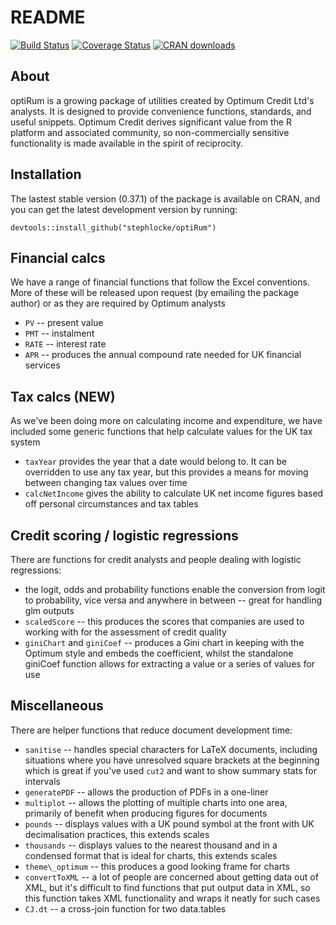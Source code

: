 README
========================================================

[![Build Status](https://travis-ci.org/stephlocke/optiRum.png?branch=master)](https://travis-ci.org/stephlocke/optiRum)
[![Coverage Status](https://coveralls.io/repos/stephlocke/optiRum/badge.svg)](https://coveralls.io/r/stephlocke/optiRum)
[![CRAN downloads](http://cranlogs.r-pkg.org/badges/optiRum)](http://cran.rstudio.com/package=optiRum)

## About
optiRum is a growing package of utilities created by Optimum Credit Ltd's analysts.  It is designed to provide convenience functions, standards, and useful snippets.  Optimum Credit derives significant value from the R platform and associated community, so non-commercially sensitive functionality is made available in the spirit of reciprocity.

## Installation
The lastest stable version (0.37.1) of the package is available on CRAN, and you can get the latest development version by running:
```{r}
devtools::install_github("stephlocke/optiRum")
```

## Financial calcs
We have a range of financial functions that follow the Excel conventions.  More of these will be released upon request (by emailing the package author) or as they are required by Optimum analysts

* `PV` -- present value
* `PMT` -- instalment
* `RATE` -- interest rate
* `APR` -- produces the annual compound rate needed for UK financial services

## Tax calcs (NEW)
As we've been doing more on calculating income and expenditure, we have included some generic functions that help calculate values for the UK tax system

* `taxYear` provides the year that a date would belong to. It can be overridden to use any tax year, but this provides a means for moving between changing tax values over time
* `calcNetIncome` gives the ability to calculate UK net income figures based off personal circumstances and tax tables

## Credit scoring / logistic regressions
There are functions for credit analysts and people dealing with logistic regressions:

* the logit, odds and probability functions enable the conversion from logit to probability, vice versa and anywhere in between -- great for handling glm outputs
* `scaledScore` -- this produces the scores that companies are used to working with for the assessment of credit quality
* `giniChart` and `giniCoef` -- produces a Gini chart in keeping with the Optimum style and embeds the coefficient, whilst the standalone giniCoef function allows for extracting a value or a series of values for use

## Miscellaneous
There are helper functions that reduce document development time:

* `sanitise` -- handles special characters for LaTeX documents, including situations where you have unresolved square brackets at the beginning which is great if you've used `cut2` and want to show summary stats for intervals
* `generatePDF` -- allows the production of PDFs in a one-liner
* `multiplot` -- allows the plotting of multiple charts into one area, primarily of benefit when producing figures for documents
* `pounds` -- displays values with a UK pound symbol at the front with UK decimalisation practices, this extends scales
* `thousands` -- displays values to the nearest thousand and in a condensed format that is ideal for charts, this extends scales
* `theme\_optimum` -- this produces a good looking frame for charts
* `convertToXML` -- a lot of people are concerned about getting data out of XML, but it's difficult to find functions that put output data in XML, so this function takes XML functionality and wraps it neatly for such cases
* `CJ.dt` -- a cross-join function for two data.tables
